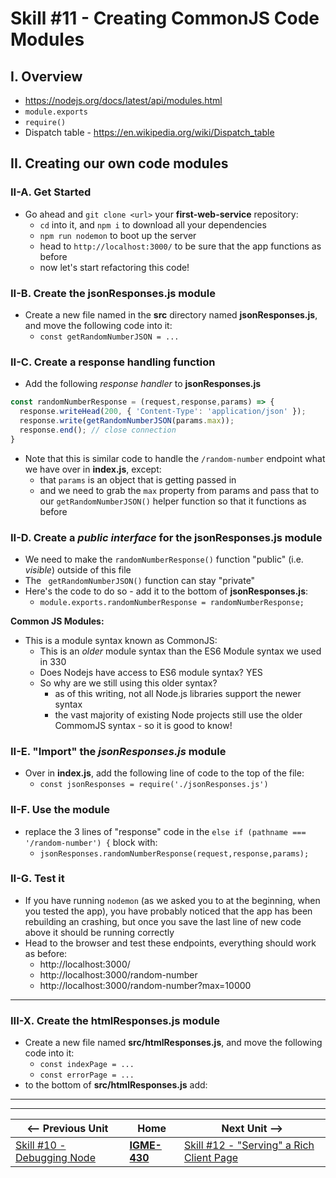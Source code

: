 # Skill #11 - Creating CommonJS Code Modules


## I. Overview 

- https://nodejs.org/docs/latest/api/modules.html
- `module.exports`
- `require()`
- Dispatch table - https://en.wikipedia.org/wiki/Dispatch_table

## II. Creating our own code modules

### II-A. Get Started

- Go ahead and `git clone <url>` your **first-web-service** repository:
  - `cd` into it, and `npm i` to download all your dependencies
  - `npm run nodemon` to boot up the server
  - head to `http://localhost:3000/` to be sure that the app functions as before
  - now let's start refactoring this code!

### II-B. Create the jsonResponses.js module

- Create a new file named in the **src** directory named **jsonResponses.js**, and move the following code into it:
  - `const getRandomNumberJSON = ...`
  
### II-C.  Create a response handling function

- Add the following *response handler* to **jsonResponses.js**

```js
const randomNumberResponse = (request,response,params) => {
  response.writeHead(200, { 'Content-Type': 'application/json' });
  response.write(getRandomNumberJSON(params.max));
  response.end(); // close connection
}
```

- Note that this is similar code to handle the `/random-number` endpoint what we have over in **index.js**, except:
  - that `params` is an object that is getting passed in
  - and we need to grab the `max` property from params and pass that to our `getRandomNumberJSON()` helper function so that it functions as before


### II-D.  Create a *public interface* for the **jsonResponses.js** module

- We need to make the  `randomNumberResponse()` function "public" (i.e. *visible*) outside of this file
- The ` getRandomNumberJSON()` function can stay "private"
- Here's the code to do so - add it to the bottom of **jsonResponses.js**:
  - `module.exports.randomNumberResponse = randomNumberResponse;`
  
**Common JS Modules:**

- This is a module syntax known as CommonJS:
  - This is an *older* module syntax than the ES6 Module syntax we used in 330
  - Does Nodejs have access to ES6 module syntax? YES
  - So why are we still using this older syntax?
    - as of this writing, not all Node.js libraries support the newer syntax
    - the vast majority of existing Node projects still use the older CommomJS syntax - so it is good to know!

### II-E.  "Import" the *jsonResponses.js* module

- Over in **index.js**, add the following line of code to the top of the file:
  - `const jsonResponses = require('./jsonResponses.js')`
  
### II-F.  Use the module 
- replace the 3 lines of "response" code in the `else if (pathname === '/random-number') {` block with:
  - `jsonResponses.randomNumberResponse(request,response,params);`

### II-G.  Test it
- If you have running `nodemon` (as we asked you to at the beginning, when you tested the app), you have probably noticed that the app has been rebuilding an crashing, but once you save the last line of new code above it should be running correctly
- Head to the browser and test these endpoints, everything should work as before:
  - http://localhost:3000/
  - http://localhost:3000/random-number
  - http://localhost:3000/random-number?max=10000

<hr> 

### III-X. Create the htmlResponses.js module
- Create a new file named **src/htmlResponses.js**, and move the following code into it:
  - `const indexPage = ...`
  - `const errorPage = ...`
- to the bottom of **src/htmlResponses.js** add:




<hr><hr>

| <-- Previous Unit | Home | Next Unit -->
| --- | --- | --- 
|   [Skill #10 - Debugging Node](10-debugging-node.md) |  [**IGME-430**](../) | [Skill #12 - "Serving" a Rich Client Page](12-serving-rich-client-and-ajax.md)
